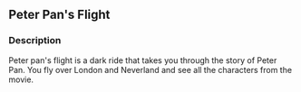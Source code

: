 ## Peter Pan's Flight

### Description

Peter pan's flight is a dark ride that takes you through the story of Peter Pan. You fly over London and Neverland and see all the characters from the movie.